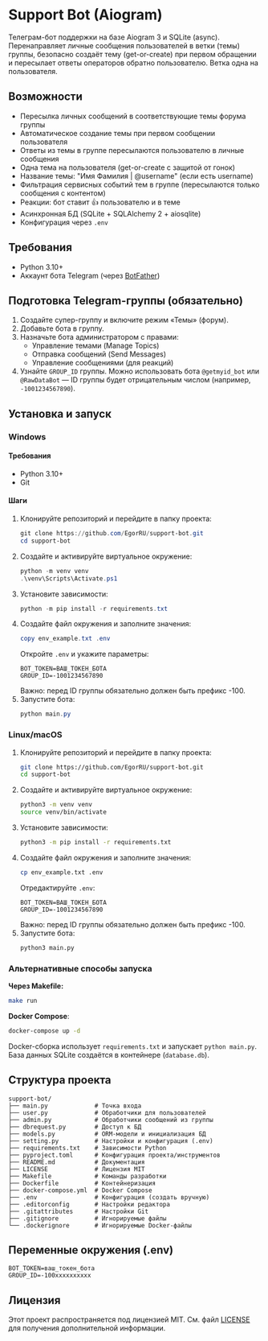 ﻿# Support Bot (Aiogram)

Телеграм-бот поддержки на базе Aiogram 3 и SQLite (async). Перенаправляет личные сообщения пользователей в ветки (темы) группы, безопасно создаёт тему (get-or-create) при первом обращении и пересылает ответы операторов обратно пользователю. Ветка одна на пользователя.

## Возможности

- Пересылка личных сообщений в соответствующие темы форума группы
- Автоматическое создание темы при первом сообщении пользователя
- Ответы из темы в группе пересылаются пользователю в личные сообщения
- Одна тема на пользователя (get-or-create с защитой от гонок)
- Название темы: "Имя Фамилия | @username" (если есть username)
- Фильтрация сервисных событий тем в группе (пересылаются только сообщения с контентом)
- Реакции: бот ставит 👍 пользователю и в теме
- Асинхронная БД (SQLite + SQLAlchemy 2 + aiosqlite)
- Конфигурация через `.env`

## Требования

- Python 3.10+
- Аккаунт бота Telegram (через [BotFather](https://t.me/BotFather))

## Подготовка Telegram-группы (обязательно)

1. Создайте супер-группу и включите режим «Темы» (форум).
2. Добавьте бота в группу.
3. Назначьте бота администратором с правами:
   - Управление темами (Manage Topics)
   - Отправка сообщений (Send Messages)
   - Управление сообщениями (для реакций)
4. Узнайте `GROUP_ID` группы. Можно использовать бота `@getmyid_bot` или `@RawDataBot` — ID группы будет отрицательным числом (например, `-1001234567890`).

## Установка и запуск

### Windows

#### Требования
- Python 3.10+
- Git

#### Шаги

1. Клонируйте репозиторий и перейдите в папку проекта:
   ```powershell
   git clone https://github.com/EgorRU/support-bot.git
   cd support-bot
   ```
2. Создайте и активируйте виртуальное окружение:
   ```powershell
   python -m venv venv
   .\venv\Scripts\Activate.ps1
   ```
3. Установите зависимости:
   ```powershell
   python -m pip install -r requirements.txt
   ```
4. Создайте файл окружения и заполните значения:
   ```powershell
   copy env_example.txt .env
   ```
   Откройте `.env` и укажите параметры:
   ```env
   BOT_TOKEN=ВАШ_ТОКЕН_БОТА
   GROUP_ID=-1001234567890
   ```
   Важно: перед ID группы обязательно должен быть префикс -100.
5. Запустите бота:
   ```powershell
   python main.py
   ```

### Linux/macOS

1. Клонируйте репозиторий и перейдите в папку проекта:
   ```bash
   git clone https://github.com/EgorRU/support-bot.git
   cd support-bot
   ```
2. Создайте и активируйте виртуальное окружение:
   ```bash
   python3 -m venv venv
   source venv/bin/activate
   ```
3. Установите зависимости:
   ```bash
   python3 -m pip install -r requirements.txt
   ```
4. Создайте файл окружения и заполните значения:
   ```bash
   cp env_example.txt .env
   ```
   Отредактируйте `.env`:
   ```env
   BOT_TOKEN=ВАШ_ТОКЕН_БОТА
   GROUP_ID=-1001234567890
   ```
   Важно: перед ID группы обязательно должен быть префикс -100.
5. Запустите бота:
   ```bash
   python3 main.py
   ```

### Альтернативные способы запуска

**Через Makefile:**
```bash
make run
```

**Docker Compose**:
```bash
docker-compose up -d
```

Docker-сборка использует `requirements.txt` и запускает `python main.py`. База данных SQLite создаётся в контейнере (`database.db`).

## Структура проекта

```
support-bot/
├── main.py             # Точка входа
├── user.py             # Обработчики для пользователей
├── admin.py            # Обработчики сообщений из группы
├── dbrequest.py        # Доступ к БД
├── models.py           # ORM-модели и инициализация БД
├── setting.py          # Настройки и конфигурация (.env)
├── requirements.txt    # Зависимости Python
├── pyproject.toml      # Конфигурация проекта/инструментов
├── README.md           # Документация
├── LICENSE             # Лицензия MIT
├── Makefile            # Команды разработки
├── Dockerfile          # Контейнеризация
├── docker-compose.yml  # Docker Compose
├── .env                # Конфигурация (создать вручную)
├── .editorconfig       # Настройки редактора
├── .gitattributes      # Настройки Git
├── .gitignore          # Игнорируемые файлы
└── .dockerignore       # Игнорируемые Docker-файлы
```

## Переменные окружения (.env)

```env
BOT_TOKEN=ваш_токен_бота
GROUP_ID=-100xxxxxxxxxx
```

## Лицензия

Этот проект распространяется под лицензией MIT. См. файл [LICENSE](LICENSE) для получения дополнительной информации.

